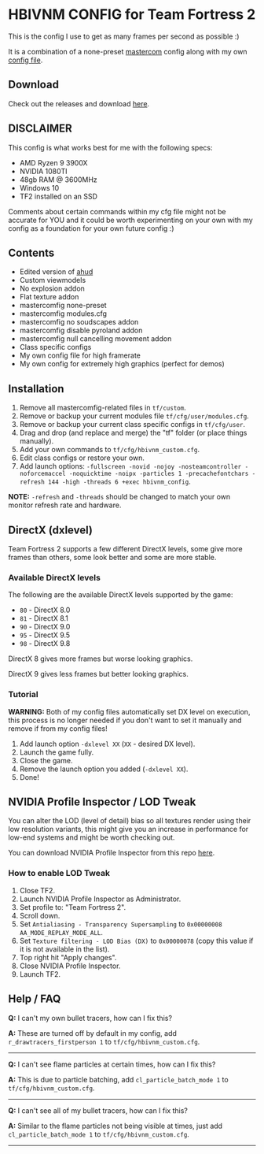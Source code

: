# HBIVNM CONFIG for Team Fortress 2
This is the config I use to get as many frames per second as possible :)

It is a combination of a none-preset [mastercom](https://mastercomfig.com/) config along with my own [config file](https://github.com/hbivnm/hbivnm-tf2-config/blob/main/tf/cfg/hbivnm_config.cfg).

## Download
Check out the releases and download [here](https://github.com/hbivnm/hbivnm-tf2-config/releases).

## DISCLAIMER
This config is what works best for me with the following specs:
- AMD Ryzen 9 3900X
- NVIDIA 1080TI
- 48gb RAM @ 3600MHz
- Windows 10
- TF2 installed on an SSD

Comments about certain commands within my cfg file might not be accurate for YOU and it could be worth experimenting on your own with my config as a foundation for your own future config :)

## Contents
- Edited version of [ahud](https://huds.tf/site/s-ahud)
- Custom viewmodels
- No explosion addon
- Flat texture addon
- mastercomfig none-preset
- mastercomfig modules.cfg
- mastercomfig no soudscapes addon
- mastercomfig disable pyroland addon
- mastercomfig null cancelling movement addon
- Class specific configs
- My own config file for high framerate
- My own config for extremely high graphics (perfect for demos)

## Installation
1. Remove all mastercomfig-related files in `tf/custom`.
2. Remove or backup your current modules file `tf/cfg/user/modules.cfg`.
3. Remove or backup your current class specific configs in `tf/cfg/user`.
4. Drag and drop (and replace and merge) the "tf" folder (or place things manually).
5. Add your own commands to `tf/cfg/hbivnm_custom.cfg`.
4. Edit class configs or restore your own.
5. Add launch options: `-fullscreen -novid -nojoy -nosteamcontroller -noforcemaccel -noquicktime -noipx -particles 1 -precachefontchars -refresh 144 -high -threads 6 +exec hbivnm_config`.

**NOTE:** `-refresh` and `-threads` should be changed to match your own monitor refresh rate and hardware.

## DirectX (dxlevel)
Team Fortress 2 supports a few different DirectX levels, some give more frames than others, some look better and some are more stable.

### Available DirectX levels
The following are the available DirectX levels supported by the game:
- `80` - DirectX 8.0
- `81` - DirectX 8.1
- `90` - DirectX 9.0
- `95` - DirectX 9.5
- `98` - DirectX 9.8

DirectX 8 gives more frames but worse looking graphics.

DirectX 9 gives less frames but better looking graphics.

### Tutorial
**WARNING:** Both of my config files automatically set DX level on execution, this process is no longer needed if you don't want to set it manually and remove if from my config files!

1. Add launch option `-dxlevel XX` (`XX` - desired DX level).
2. Launch the game fully.
3. Close the game.
4. Remove the launch option you added (`-dxlevel XX`).
5. Done!

## NVIDIA Profile Inspector / LOD Tweak
You can alter the LOD (level of detail) bias so all textures render using their low resolution variants, this might give you an increase in performance for low-end systems and might be worth checking out.

You can download NVIDIA Profile Inspector from this repo [here](https://github.com/hbivnm/hbivnm-tf2-config/raw/main/NVIDIA%20Profile%20Inspector/nvidiaProfileInspector.exe).

### How to enable LOD Tweak
1. Close TF2.
2. Launch NVIDIA Profile Inspector as Administrator.
3. Set profile to: "Team Fortress 2".
4. Scroll down.
5. Set `Antialiasing - Transparency Supersampling` to `0x00000008 AA_MODE_REPLAY_MODE_ALL`.
6. Set `Texture filtering - LOD Bias (DX)` to `0x00000078` (copy this value if it is not available in the list).
7. Top right hit "Apply changes".
8. Close NVIDIA Profile Inspector.
9. Launch TF2.

## Help / FAQ
**Q:** I can't my own bullet tracers, how can I fix this?

**A:** These are turned off by default in my config, add `r_drawtracers_firstperson 1` to `tf/cfg/hbivnm_custom.cfg`.
***
**Q:** I can't see flame particles at certain times, how can I fix this?

**A:** This is due to particle batching, add `cl_particle_batch_mode 1` to `tf/cfg/hbivnm_custom.cfg`.
***
**Q:** I can't see all of my bullet tracers, how can I fix this?

**A:** Similar to the flame particles not being visible at times, just add `cl_particle_batch_mode 1` to `tf/cfg/hbivnm_custom.cfg`.
***
